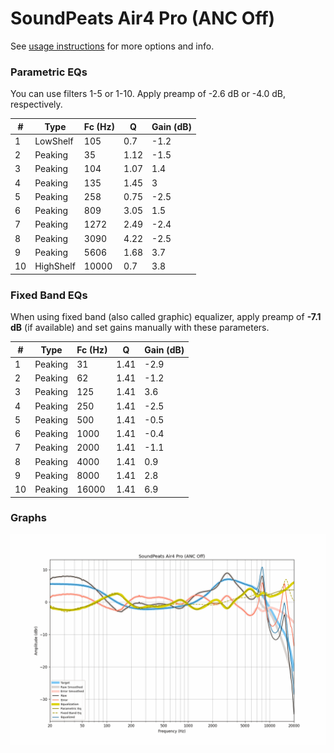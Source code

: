 # SoundPeats Air4 Pro (ANC Off)
See [usage instructions](https://github.com/jaakkopasanen/AutoEq#usage) for more options and info.

### Parametric EQs
You can use filters 1-5 or 1-10. Apply preamp of -2.6 dB or -4.0 dB, respectively.

|   # | Type      |   Fc (Hz) |    Q |   Gain (dB) |
|-----|-----------|-----------|------|-------------|
|   1 | LowShelf  |       105 | 0.7  |        -1.2 |
|   2 | Peaking   |        35 | 1.12 |        -1.5 |
|   3 | Peaking   |       104 | 1.07 |         1.4 |
|   4 | Peaking   |       135 | 1.45 |         3   |
|   5 | Peaking   |       258 | 0.75 |        -2.5 |
|   6 | Peaking   |       809 | 3.05 |         1.5 |
|   7 | Peaking   |      1272 | 2.49 |        -2.4 |
|   8 | Peaking   |      3090 | 4.22 |        -2.5 |
|   9 | Peaking   |      5606 | 1.68 |         3.7 |
|  10 | HighShelf |     10000 | 0.7  |         3.8 |

### Fixed Band EQs
When using fixed band (also called graphic) equalizer, apply preamp of **-7.1 dB** (if available) and set gains manually with these parameters.

|   # | Type    |   Fc (Hz) |    Q |   Gain (dB) |
|-----|---------|-----------|------|-------------|
|   1 | Peaking |        31 | 1.41 |        -2.9 |
|   2 | Peaking |        62 | 1.41 |        -1.2 |
|   3 | Peaking |       125 | 1.41 |         3.6 |
|   4 | Peaking |       250 | 1.41 |        -2.5 |
|   5 | Peaking |       500 | 1.41 |        -0.5 |
|   6 | Peaking |      1000 | 1.41 |        -0.4 |
|   7 | Peaking |      2000 | 1.41 |        -1.1 |
|   8 | Peaking |      4000 | 1.41 |         0.9 |
|   9 | Peaking |      8000 | 1.41 |         2.8 |
|  10 | Peaking |     16000 | 1.41 |         6.9 |

### Graphs
![](./SoundPeats%20Air4%20Pro%20(ANC%20Off).png)
